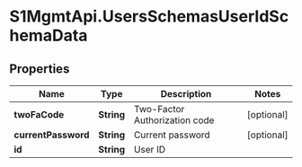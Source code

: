 # S1MgmtApi.UsersSchemasUserIdSchemaData

## Properties
Name | Type | Description | Notes
------------ | ------------- | ------------- | -------------
**twoFaCode** | **String** | Two-Factor Authorization code | [optional] 
**currentPassword** | **String** | Current password | [optional] 
**id** | **String** | User ID | 



